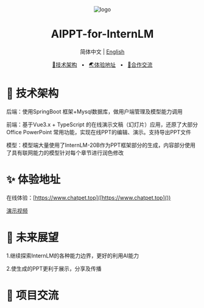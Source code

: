 <p align="center"><img src="http://www.jiankuohao.com/static/picture/logo.png" alt="logo"/></p>
<h1 align="center">AIPPT-for-InternLM</h1>
<p align="center">
  简体中文 | <a href="./README.md">English</a>
</p>
<p align="center">
	<a href="https://www.chatpet.top" target="_blank">🔗技术架构</a>
	<span>  •  </span>
	<a href="hhttps://www.chatpet.top" target="_blank">🌏体验地址</a>
	<span>  •  </span>
	<a href="#-商业合作">💬合作交流</a>
</p>

# 🤖 技术架构

后端：使用SpringBoot 框架+Mysql数据库，做用户端管理及模型能力调用

前端：基于Vue3.x + TypeScript 的在线演示文稿（幻灯片）应用，还原了大部分Office PowerPoint 常用功能，实现在线PPT的编辑、演示。支持导出PPT文件

模型：模型端大量使用了InternLM-20B作为PPT框架部分的生成，内容部分使用了具有联网能力的模型针对每个章节进行润色修改

# ✨ 体验地址

在线体验：[https://www.chatpet.top]([https://www.chatpet.top]())

[演示视频]()

# 🤝 未来展望

1.继续探索InternLM的各种能力边界，更好的利用AI能力

2.使生成的PPT更利于展示，分享及传播

# 🤝 项目交流
